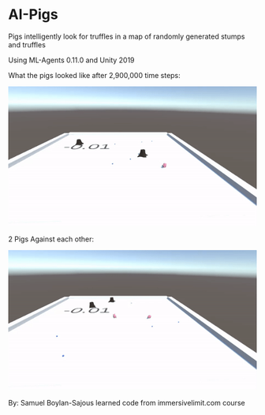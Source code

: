 # AI-Pigs
Pigs intelligently look for truffles in a map of randomly generated stumps and truffles

Using ML-Agents 0.11.0 and Unity 2019

What the pigs looked like after 2,900,000 time steps:

![](PigSeekingTrufflesGIF.gif)

2 Pigs Against each other:

![](2PigsAgainstEachotherGIF.gif)

By: Samuel Boylan-Sajous
learned code from immersivelimit.com course 
